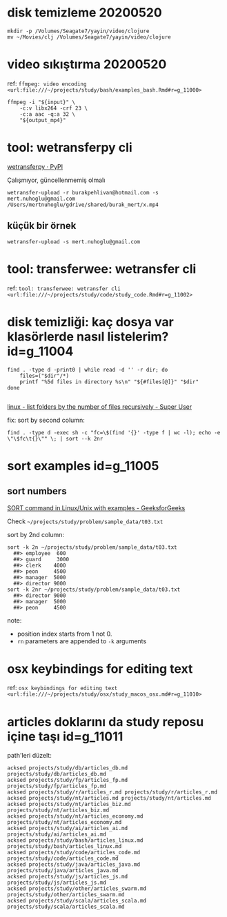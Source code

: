 
# disk temizleme 20200520 

``` 
mkdir -p /Volumes/Seagate7/yayin/video/clojure
mv ~/Movies/clj /Volumes/Seagate7/yayin/video/clojure
``` 

# video sıkıştırma 20200520 

ref: `ffmpeg: video encoding <url:file:///~/projects/study/bash/examples_bash.Rmd#r=g_11000>`

``` 
ffmpeg -i "${input}" \
	-c:v libx264 -crf 23 \
	-c:a aac -q:a 32 \
	"${output_mp4}" 
``` 

# tool: wetransferpy cli

[wetransferpy · PyPI](https://pypi.org/project/wetransferpy/)

Çalışmıyor, güncellenmemiş olmalı

``` 
wetransfer-upload -r burakpehlivan@hotmail.com -s mert.nuhoglu@gmail.com /Users/mertnuhoglu/gdrive/shared/burak_mert/x.mp4
``` 

## küçük bir örnek

``` 
wetransfer-upload -s mert.nuhoglu@gmail.com 
``` 

# tool: transferwee: wetransfer cli

ref: `tool: transferwee: wetransfer cli <url:file:///~/projects/study/code/study_code.Rmd#r=g_11002>`

# disk temizliği: kaç dosya var klasörlerde nasıl listelerim? id=g_11004

``` 
find . -type d -print0 | while read -d '' -r dir; do
    files=("$dir"/*)
    printf "%5d files in directory %s\n" "${#files[@]}" "$dir"
done
 
``` 

[linux - list folders by the number of files recursively - Super User](https://superuser.com/questions/321833/list-folders-by-the-number-of-files-recursively)

fix: sort by second column:

``` 
find . -type d -exec sh -c "fc=\$(find '{}' -type f | wc -l); echo -e \"\$fc\t{}\"" \; | sort --k 2nr
``` 

# sort examples id=g_11005

## sort numbers

[SORT command in Linux/Unix with examples - GeeksforGeeks](https://www.geeksforgeeks.org/sort-command-linuxunix-examples/)

Check `~/projects/study/problem/sample_data/t03.txt`

sort by 2nd column:

``` 
sort -k 2n ~/projects/study/problem/sample_data/t03.txt
  ##> employee  600
  ##> guard     3000
  ##> clerk    4000
  ##> peon     4500
  ##> manager  5000
  ##> director 9000
sort -k 2nr ~/projects/study/problem/sample_data/t03.txt
  ##> director 9000
  ##> manager  5000
  ##> peon     4500
``` 

note: 

- position index starts from 1 not 0.
- `rn` parameters are appended to `-k` arguments

# osx keybindings for editing text 

ref: `osx keybindings for editing text <url:file:///~/projects/study/osx/study_macos_osx.md#r=g_11010>`

# articles doklarını da study reposu içine taşı id=g_11011

path'leri düzelt:

``` 
acksed projects/study/db/articles_db.md projects/study/db/articles_db.md
acksed projects/study/fp/articles_fp.md projects/study/fp/articles_fp.md
acksed projects/study/r/articles_r.md projects/study/r/articles_r.md
acksed projects/study/nt/articles.md projects/study/nt/articles.md
acksed projects/study/nt/articles_biz.md projects/study/nt/articles_biz.md
acksed projects/study/nt/articles_economy.md projects/study/nt/articles_economy.md
acksed projects/study/ai/articles_ai.md projects/study/ai/articles_ai.md
acksed projects/study/bash/articles_linux.md projects/study/bash/articles_linux.md
acksed projects/study/code/articles_code.md projects/study/code/articles_code.md
acksed projects/study/java/articles_java.md projects/study/java/articles_java.md
acksed projects/study/js/articles_js.md projects/study/js/articles_js.md
acksed projects/study/other/articles_swarm.md projects/study/other/articles_swarm.md
acksed projects/study/scala/articles_scala.md projects/study/scala/articles_scala.md
``` 


